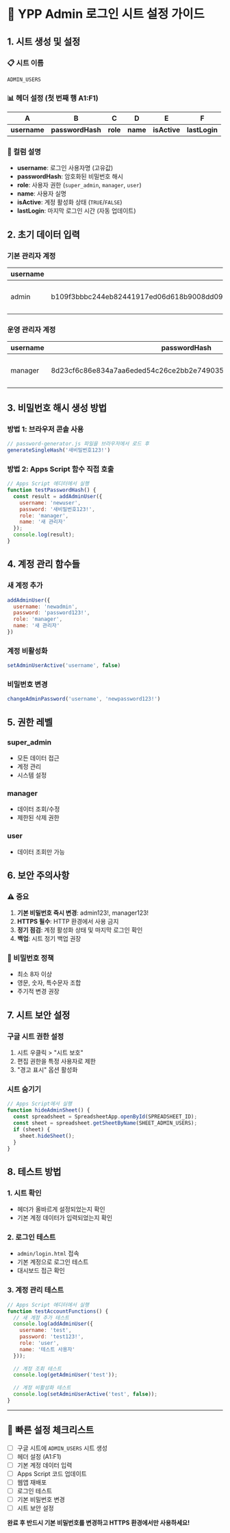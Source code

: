 # 🔐 YPP Admin 로그인 시트 설정 가이드

## 1. 시트 생성 및 설정

### 📋 시트 이름
```
ADMIN_USERS
```

### 📊 헤더 설정 (첫 번째 행 A1:F1)
| A | B | C | D | E | F |
|---|---|---|---|---|---|
| **username** | **passwordHash** | **role** | **name** | **isActive** | **lastLogin** |

### 📝 컬럼 설명
- **username**: 로그인 사용자명 (고유값)
- **passwordHash**: 암호화된 비밀번호 해시
- **role**: 사용자 권한 (`super_admin`, `manager`, `user`)
- **name**: 사용자 실명
- **isActive**: 계정 활성화 상태 (`TRUE`/`FALSE`)
- **lastLogin**: 마지막 로그인 시간 (자동 업데이트)

## 2. 초기 데이터 입력

### 기본 관리자 계정
| username | passwordHash | role | name | isActive | lastLogin |
|----------|-------------|------|------|----------|-----------|
| admin | b109f3bbbc244eb82441917ed06d618b9008dd09b3befd1b5e07394c706a8bb980b1d7785e5976ec049b46df5f1326af5a2ea6d103fd07c95385ffab0cacbc86 | super_admin | 시스템 관리자 | TRUE | |

### 운영 관리자 계정
| username | passwordHash | role | name | isActive | lastLogin |
|----------|-------------|------|------|----------|-----------|
| manager | 8d23cf6c86e834a7aa6eded54c26ce2bb2e74903538c61bdd5d2197997ab2f72 | manager | 운영 관리자 | TRUE | |

## 3. 비밀번호 해시 생성 방법

### 방법 1: 브라우저 콘솔 사용
```javascript
// password-generator.js 파일을 브라우저에서 로드 후
generateSingleHash('새비밀번호123!')
```

### 방법 2: Apps Script 함수 직접 호출
```javascript
// Apps Script 에디터에서 실행
function testPasswordHash() {
  const result = addAdminUser({
    username: 'newuser',
    password: '새비밀번호123!',
    role: 'manager',
    name: '새 관리자'
  });
  console.log(result);
}
```

## 4. 계정 관리 함수들

### 새 계정 추가
```javascript
addAdminUser({
  username: 'newadmin',
  password: 'password123!',
  role: 'manager',
  name: '새 관리자'
})
```

### 계정 비활성화
```javascript
setAdminUserActive('username', false)
```

### 비밀번호 변경
```javascript
changeAdminPassword('username', 'newpassword123!')
```

## 5. 권한 레벨

### super_admin
- 모든 데이터 접근
- 계정 관리
- 시스템 설정

### manager
- 데이터 조회/수정
- 제한된 삭제 권한

### user
- 데이터 조회만 가능

## 6. 보안 주의사항

### ⚠️ 중요
1. **기본 비밀번호 즉시 변경**: admin123!, manager123!
2. **HTTPS 필수**: HTTP 환경에서 사용 금지
3. **정기 점검**: 계정 활성화 상태 및 마지막 로그인 확인
4. **백업**: 시트 정기 백업 권장

### 📝 비밀번호 정책
- 최소 8자 이상
- 영문, 숫자, 특수문자 조합
- 주기적 변경 권장

## 7. 시트 보안 설정

### 구글 시트 권한 설정
1. 시트 우클릭 > "시트 보호"
2. 편집 권한을 특정 사용자로 제한
3. "경고 표시" 옵션 활성화

### 시트 숨기기
```javascript
// Apps Script에서 실행
function hideAdminSheet() {
  const spreadsheet = SpreadsheetApp.openById(SPREADSHEET_ID);
  const sheet = spreadsheet.getSheetByName(SHEET_ADMIN_USERS);
  if (sheet) {
    sheet.hideSheet();
  }
}
```

## 8. 테스트 방법

### 1. 시트 확인
- 헤더가 올바르게 설정되었는지 확인
- 기본 계정 데이터가 입력되었는지 확인

### 2. 로그인 테스트
- `admin/login.html` 접속
- 기본 계정으로 로그인 테스트
- 대시보드 접근 확인

### 3. 계정 관리 테스트
```javascript
// Apps Script 에디터에서 실행
function testAccountFunctions() {
  // 새 계정 추가 테스트
  console.log(addAdminUser({
    username: 'test',
    password: 'test123!',
    role: 'user',
    name: '테스트 사용자'
  }));
  
  // 계정 조회 테스트
  console.log(getAdminUser('test'));
  
  // 계정 비활성화 테스트
  console.log(setAdminUserActive('test', false));
}
```

---

## 🚀 빠른 설정 체크리스트

- [ ] 구글 시트에 `ADMIN_USERS` 시트 생성
- [ ] 헤더 설정 (A1:F1)
- [ ] 기본 계정 데이터 입력
- [ ] Apps Script 코드 업데이트
- [ ] 웹앱 재배포
- [ ] 로그인 테스트
- [ ] 기본 비밀번호 변경
- [ ] 시트 보안 설정

**완료 후 반드시 기본 비밀번호를 변경하고 HTTPS 환경에서만 사용하세요!**

